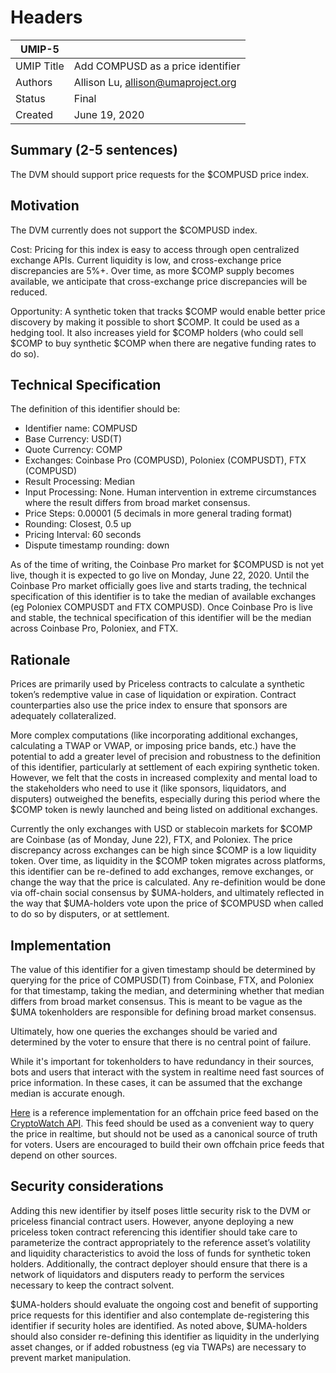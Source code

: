 # Headers
| UMIP-5     |                                                                                                                                          |
|------------|------------------------------------------------------------------------------------------------------------------------------------------|
| UMIP Title | Add COMPUSD as a price identifier                                                                                                 |
| Authors    | Allison Lu, allison@umaproject.org |
| Status     | Final                                                                                                                                    |
| Created    | June 19, 2020                                                                                                                           |

## Summary (2-5 sentences)
The DVM should support price requests for the $COMPUSD price index. 

## Motivation
The DVM currently does not support the $COMPUSD index.

Cost: Pricing for this index is easy to access through open centralized exchange APIs. Current liquidity is low, and cross-exchange price discrepancies are 5%+. Over time, as more $COMP supply becomes available, we anticipate that cross-exchange price discrepancies will be reduced.

Opportunity: A synthetic token that tracks $COMP would enable better price discovery by making it possible to short $COMP. It could be used as a hedging tool. It also increases yield for $COMP holders (who could sell $COMP to buy synthetic $COMP when there are negative funding rates to do so).

## Technical Specification

The definition of this identifier should be:
- Identifier name: COMPUSD
- Base Currency: USD(T)
- Quote Currency: COMP
- Exchanges: Coinbase Pro (COMPUSD), Poloniex (COMPUSDT), FTX (COMPUSD)
- Result Processing: Median
- Input Processing: None. Human intervention in extreme circumstances where the result differs from broad market consensus.
- Price Steps: 0.00001 (5 decimals in more general trading format)
- Rounding: Closest, 0.5 up
- Pricing Interval: 60 seconds
- Dispute timestamp rounding: down

As of the time of writing, the Coinbase Pro market for $COMPUSD is not yet live, though it is expected to go live on Monday, June 22, 2020. Until the Coinbase Pro market officially goes live and starts trading, the technical specification of this identifier is to take the median of available exchanges (eg Poloniex COMPUSDT and FTX COMPUSD). Once Coinbase Pro is live and stable, the technical specification of this identifier will be the median across Coinbase Pro, Poloniex, and FTX.

## Rationale
Prices are primarily used by Priceless contracts to calculate a synthetic token’s redemptive value in case of liquidation or expiration. Contract counterparties also use the price index to ensure that sponsors are adequately collateralized. 

More complex computations (like incorporating additional exchanges, calculating a TWAP or VWAP, or imposing price bands, etc.) have the potential to add a greater level of precision and robustness to the definition of this identifier, particularly at settlement of each expiring synthetic token. However, we felt that the costs in increased complexity and mental load to the stakeholders who need to use it (like sponsors, liquidators, and disputers) outweighed the benefits, especially during this period where the $COMP token is newly launched and being listed on additional exchanges. 

Currently the only exchanges with USD or stablecoin markets for $COMP are Coinbase (as of Monday, June 22), FTX, and Poloniex. The price discrepancy across exchanges can be high since $COMP is a low liquidity token. Over time, as liquidity in the $COMP token migrates across platforms, this identifier can be re-defined to add exchanges, remove exchanges, or change the way that the price is calculated. Any re-definition would be done via off-chain social consensus by $UMA-holders, and ultimately reflected in the way that $UMA-holders vote upon the price of $COMPUSD when called to do so by disputers, or at settlement.


## Implementation

The value of this identifier for a given timestamp should be determined by querying for the price of COMPUSD(T) from Coinbase, FTX, and Poloniex for that timestamp, taking the median, and determining whether that median differs from broad market consensus. This is meant to be vague as the $UMA tokenholders are responsible for defining broad market consensus.

Ultimately, how one queries the exchanges should be varied and determined by the voter to ensure that there is no central point of failure.

While it's important for tokenholders to have redundancy in their sources, bots and users that interact with the system in realtime need fast sources of price information. In these cases, it can be assumed that the exchange median is accurate enough.

[Here](https://github.com/UMAprotocol/protocol/blob/master/financial-templates-lib/price-feed/CryptoWatchPriceFeed.js)
is a reference implementation for an offchain price feed based on the
[CryptoWatch API](https://docs.cryptowat.ch/rest-api/). This feed should be used as a convenient
way to query the price in realtime, but should not be used as a canonical source of truth for
voters. Users are encouraged to build their own offchain price feeds that depend on other sources.

## Security considerations
Adding this new identifier by itself poses little security risk to the DVM or priceless financial contract users. However, anyone deploying a new priceless token contract referencing this identifier should take care to parameterize the contract appropriately to the reference asset’s volatility and liquidity characteristics to avoid the loss of funds for synthetic token holders. Additionally, the contract deployer should ensure that there is a network of liquidators and disputers ready to perform the services necessary to keep the contract solvent.

$UMA-holders should evaluate the ongoing cost and benefit of supporting price requests for this identifier and also contemplate de-registering this identifier if security holes are identified. As noted above, $UMA-holders should also consider re-defining this identifier as liquidity in the underlying asset changes, or if added robustness (eg via TWAPs) are necessary to prevent market manipulation. 
